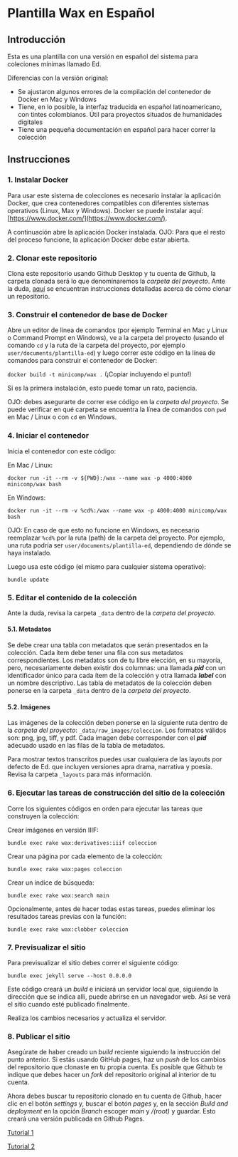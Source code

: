 # Plantilla Wax en Español

## Introducción

Esta es una plantilla con una versión en español del sistema para coleciones mínimas llamado Ed.

Diferencias con la versión original:

- Se ajustaron algunos errores de la compilación del contenedor de Docker en Mac y Windows
- Tiene, en lo posible, la interfaz traducida en español latinoamericano, con tintes colombianos. Útil para proyectos situados de humanidades digitales
- Tiene una pequeña documentación en español para hacer correr la colección

## Instrucciones

### 1. Instalar Docker

Para usar este sistema de colecciones es necesario instalar la aplicación Docker, que crea contenedores compatibles con diferentes sistemas operativos (Linux, Max y Windows). Docker se puede instalar aquí: [https://www.docker.com/](https://www.docker.com/).

A continuación abre la aplicación Docker instalada. OJO: Para que el resto del proceso funcione, la aplicación Docker debe estar abierta.

### 2. Clonar este repositorio

Clona este repositorio usando Github Desktop y tu cuenta de Github, la carpeta clonada será lo que denominaremos la *carpeta del proyecto*. Ante la duda, [aquí](https://docs.github.com/es/repositories/creating-and-managing-repositories/cloning-a-repository) se encuentran instrucciones detalladas acerca de cómo clonar un repositorio.

### 3. Construir el contenedor de base de Docker

Abre un editor de línea de comandos (por ejemplo Terminal en Mac y Linux o Command Prompt en Windows), ve a la carpeta del proyecto (usando el comando `cd` y la ruta de la carpeta del proyecto, por ejemplo `user/documents/plantilla-ed`) y luego correr este código en la línea de comandos para construir el contenedor de Docker:

`docker build -t minicomp/wax .` (¡Copiar incluyendo el punto!)

Si es la primera instalación, esto puede tomar un rato, paciencia.

OJO: debes asegurarte de correr ese código en la *carpeta del proyecto*. Se puede verificar en qué carpeta se encuentra la línea de comandos con `pwd` en Mac / Linux o con `cd` en Windows.

### 4. Iniciar el contenedor

Inicia el contenedor con este código:

En Mac / Linux:

`docker run -it --rm -v ${PWD}:/wax --name wax -p 4000:4000 minicomp/wax bash`

En Windows:

`docker run -it --rm -v %cd%:/wax --name wax -p 4000:4000 minicomp/wax bash`

OJO: En caso de que esto no funcione en Windows, es necesario reemplazar `%cd%` por la ruta (path) de la carpeta del proyecto. Por ejemplo, una ruta podría ser `user/documents/plantilla-ed`, dependiendo de dónde se haya instalado.

Luego usa este código (el mismo para cualquier sistema operativo):

`bundle update`

### 5. Editar el contenido de la colección

Ante la duda, revisa la carpeta `_data` dentro de la *carpeta del proyecto*.

#### 5.1. Metadatos

Se debe crear una tabla con metadatos que serán presentados en la colección. Cada item debe tener una fila con sus metadatos correspondientes. Los metadatos son de tu libre elección, en su mayoría, pero, necesariamente deben existir dos columnas: una llamada ***pid*** con un identificador único para cada ítem de la colección y otra llamada ***label*** con un nombre descriptivo. Las tabla de metadatos de la colección deben ponerse en la carpeta `_data` dentro de la *carpeta del proyecto*.

#### 5.2. Imágenes

Las imágenes de la colección deben ponerse en la siguiente ruta dentro de la *carpeta del proyecto*: `_data/raw_images/coleccion`. Los formatos válidos son: png, jpg, tiff, y pdf. Cada imagen debe corresponder con el ***pid*** adecuado usado en las filas de la tabla de metadatos.

Para mostrar textos transcritos puedes usar cualquiera de las layouts por defecto de Ed. que incluyen versiones apra drama, narrativa y poesía. Revisa la carpeta `_layouts` para más información.

### 6. Ejecutar las tareas de construcción del sitio de la colección

Corre los siguientes códigos en orden para ejecutar las tareas que construyen la colección:

Crear imágenes en versión IIIF:

`bundle exec rake wax:derivatives:iiif coleccion`

Crear una página por cada elemento de la colección:

`bundle exec rake wax:pages coleccion`

Crear un índice de búsqueda:

`bundle exec rake wax:search main`

Opcionalmente, antes de hacer todas estas tareas, puedes eliminar los resultados tareas previas con la función:

`bundle exec rake wax:clobber coleccion`

### 7. Previsualizar el sitio

Para previsualizar el sitio debes correr el siguiente código:

`bundle exec jekyll serve --host 0.0.0.0`

Este código creará un *build* e iniciará un servidor local que, siguiendo la dirección que se indica allí, puede abrirse en un navegador web. Así se verá el sitio cuando esté publicado finalmente.

Realiza los cambios necesarios y actualiza el servidor.

### 8. Publicar el sitio

Asegúrate de haber creado un *build* reciente siguiendo la instrucción del punto anterior. Si estás usando GitHub pages, haz un *push* de los cambios del repositorio que clonaste en tu propia cuenta. Es posible que Github te indique que debes hacer un *fork* del repositorio original al interior de tu cuenta.

Ahora debes buscar tu repositorio clonado en tu cuenta de Github, hacer clic en el botón *settings* y, buscar el botón *pages* y, en la sección *Build and deployment* en la opción *Branch* escoger *main* y */(root)* y guardar. Esto creará una versión publicada en Github Pages.

[Tutorial 1](https://youtu.be/82aTvPXY_qo?si=d1qe9stNUqVrX7r7)

[Tutorial 2](https://youtu.be/GI5zvrfwBnw)

